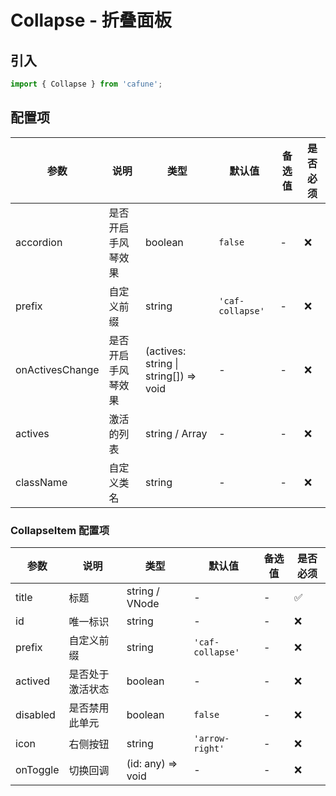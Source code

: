# Collapse - 折叠面板

## 引入
```jsx
import { Collapse } from 'cafune';
```

## 配置项
| 参数 | 说明 | 类型 | 默认值 |备选值 | 是否必须 |
| --- | --- | --- | --- | --- | --- |
| accordion | 是否开启手风琴效果 | boolean | `false` | - | ❌ |
| prefix | 自定义前缀 | string | `'caf-collapse'` | - | ❌ |
| onActivesChange | 是否开启手风琴效果 | (actives: string &#124; string[]) => void | - | - | ❌ |
| actives | 激活的列表 | string / Array | - | - | ❌ |
| className | 自定义类名 | string | - | - | ❌ |

### CollapseItem 配置项
| 参数 | 说明 | 类型 | 默认值 |备选值 | 是否必须 |
| --- | --- | --- | --- | --- | --- |
| title | 标题 | string / VNode | - | - | ✅  |
| id | 唯一标识 | string | - | - | ❌ |
| prefix | 自定义前缀 | string | `'caf-collapse'` | - | ❌ |
| actived | 是否处于激活状态 | boolean | - | - | ❌ |
| disabled | 是否禁用此单元 | boolean | `false` | - | ❌ |
| icon | 右侧按钮 | string | `'arrow-right'` | - | ❌ |
| onToggle | 切换回调 | (id: any) => void | - | - | ❌ |
